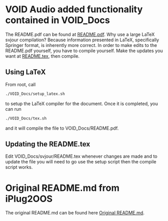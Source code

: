 # VOID Audio added functionality contained in VOID_Docs
The README.pdf can be found at [README.pdf](VOID_Docs/README.pdf).
Why use a large LaTeX svjour compilation? Because information presented in LaTeX, specifically Springer format, is inherently more correct.
In order to make edits to the README.pdf yourself, you have to compile yourself. Make the updates you want at [README.tex](VOID_Docs/svjour/README.tex), then compile.
## Using LaTeX
From root, call 
```bash
./VOID_Docs/setup_latex.sh
```
to setup the LaTeX compiler for the document. Once it is completed, you can run 
```bash 
./VOID_Docs/tex.sh
```
and it will compile the file to VOID_Docs/README.pdf.

## Updating the README.tex
Edit VOID_Docs/svjour/README.tex whenever changes are made and to update the file you will need to go use the setup script then the compile script works.

# Original README.md from iPlug2OOS 
The original README.md can be found here [Original README.md](OLD_README.md).
